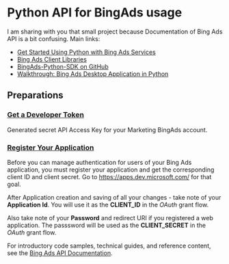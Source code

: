 # Python API for BingAds usage
I am sharing with you that small project because Documentation of Bing Ads API is a bit confusing.
Main links:
- [Get Started Using Python with Bing Ads Services](https://docs.microsoft.com/en-us/bingads/guides/get-started-python?view=bingads-12)
- [Bing Ads Client Libraries](https://docs.microsoft.com/en-us/bingads/guides/client-libraries?view=bingads-12)
- [BingAds-Python-SDK on GitHub](https://github.com/BingAds/BingAds-Python-SDK)
- [Walkthrough: Bing Ads Desktop Application in Python](https://docs.microsoft.com/en-us/bingads/guides/walkthrough-desktop-application-python?view=bingads-12)

## Preparations
### [Get a Developer Token](https://docs.microsoft.com/en-us/bingads/guides/get-started?view=bingads-12#get-developer-token)
Generated secret API Access Key for your Marketing BingAds account.

### [Register Your Application](https://docs.microsoft.com/en-us/bingads/guides/authentication-oauth?view=bingads-12#registerapplication)
Before you can manage authentication for users of your Bing Ads application, you must register your application and get the corresponding client ID and client secret. Go to https://apps.dev.microsoft.com/ for that goal.

After Application creation and saving of all your changes - take note of your **Application Id**. You will use it as the **CLIENT_ID** in the *OAuth* grant flow.

Also take note of your **Password** and redirect URI if you registered a web application. The passsword will be used as the **CLIENT_SECRET** in the *OAuth* grant flow.

For introductory code samples, technical guides, and reference content, see the [Bing Ads API Documentation](https://docs.microsoft.com/en-us/bingads/).

